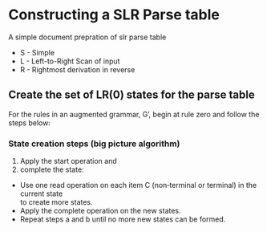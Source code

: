 # Constructing a SLR Parse table 
A simple document prepration of slr parse table
* S - Simple 
* L - Left-to-Right Scan of input
* R - Rightmost derivation in reverse

## Create the set of LR(0) states for the parse table
For the rules in an augmented grammar, G’, begin at rule zero and follow the steps below:

### State creation steps (big picture algorithm)
1. Apply the start operation and
2. complete the state:
  * Use one read operation on each item C (non‐terminal or terminal) in the current state  
  to create more states.
  * Apply the complete operation on the new states.
  * Repeat steps  a  and  b  until no more new states can be formed.
